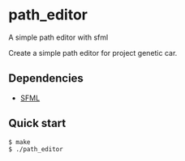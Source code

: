 # path_editor
A simple path editor with sfml

Create a simple path editor for project genetic car.

## Dependencies
- [SFML](https://www.sfml-dev.org/)

## Quick start
```console
$ make
$ ./path_editor
```
